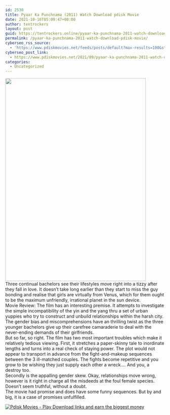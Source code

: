 ```yaml
---
id: 2530
title: Pyaar Ka Punchnama (2011) Watch Download pdisk Movie
date: 2021-10-16T05:09:47+00:00
author: tentrockers
layout: post
guid: https://tentrockers.online/pyaar-ka-punchnama-2011-watch-download-pdisk-movie/
permalink: /pyaar-ka-punchnama-2011-watch-download-pdisk-movie/
cyberseo_rss_source:
  - 'https://www.pdiskmovies.net/feeds/posts/default?max-results=100&start-index=301'
cyberseo_post_link:
  - https://www.pdiskmovies.net/2021/09/pyaar-ka-punchnama-2011-watch-download.html
categories:
  - Uncategorized
---
```

<div class="separator">
  <a href="https://1.bp.blogspot.com/-EPzu0BnItYg/YUikPtySSxI/AAAAAAAAAQ4/EAcg9llsmGYhEwp-Oenb6vQ06WAolNZqwCLcBGAsYHQ/s755/vfvf.jpg" imageanchor="1"><img loading="lazy" border="0" data-original-height="755" data-original-width="523" height="640" src="https://1.bp.blogspot.com/-EPzu0BnItYg/YUikPtySSxI/AAAAAAAAAQ4/EAcg9llsmGYhEwp-Oenb6vQ06WAolNZqwCLcBGAsYHQ/w444-h640/vfvf.jpg" width="444" /></a>
</div>



<div>
  <div>
    <span>Three continual bachelors see their lifestyles move right into a tizzy after they fall in love. It doesn&#8217;t take long earlier than they start to miss the guy bonding and realise that girls are virtually from Venus, which for them ought to be the maximum unfriendly, irrational planet in the sun device.</span>
  </div>
  
  <div>
    <span>Movie Review: The film has an interesting premise. It attempts to investigate the simple incompatibility of the yin and the yang thru a set of urban yuppies who try to construct and unbuild relationships within the harsh city. The gender bias and miscomprehensions have an thrilling twist as the three younger bachelors give up their carefree camara</span><span>derie to deal with the never-ending demands of their girlfriends.</span>
  </div>
  
  <div>
    <span>But so far, so right. The film has two most important troubles which make it relatively tedious viewing. First, it stretches a paper-skinny tale to inordinate lengths and turns into a real check of staying power. The plot would not appear to transport in advance from the fight-and-makeup sequences between the 3 ill-matched couples. The fights become repetitive and you grow to be wishing they just supply each other a wreck&#8230;. And you, a destroy too.</span>
  </div>
  
  <div>
    <span>Secondly is the appalling gender skew. Okay, relationships move wrong, however is it right in charge all the misdeeds at the foul female species. Doesn&#8217;t seem truthful, without a doubt.</span>
  </div>
  
  <div>
    <span>The movie had promise and does have some funny sequences. But by and big, it is a case of promises unfulfilled.</span>
  </div>
</div>

[![](https://1.bp.blogspot.com/-a93bp85aB6g/YUXjACCiX3I/AAAAAAAAbQE/GHmPI7h0af0tqn6tYzd0cdrDv9Hu9LUSACLcBGAsYHQ/s16000/Play_it_New-removebg-preview.png "Pdisk Movies - Play Download links and earn the biggest money")](https://pdisklink.com/1/bnYybDY1MDA0dHdt?dn=1)